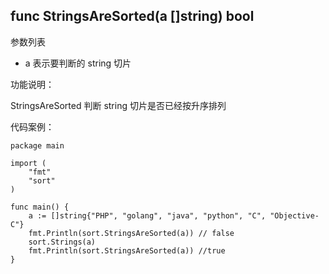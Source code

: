 ## func StringsAreSorted(a []string) bool

参数列表

- a 表示要判断的 string 切片

功能说明：

StringsAreSorted 判断 string 切片是否已经按升序排列

代码案例：
	
	package main
	
	import (
		"fmt"
		"sort"
	)
	
	func main() {
		a := []string{"PHP", "golang", "java", "python", "C", "Objective-C"}
		fmt.Println(sort.StringsAreSorted(a)) // false
		sort.Strings(a)
		fmt.Println(sort.StringsAreSorted(a)) //true
	}
	